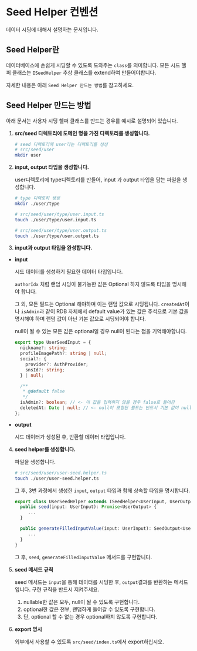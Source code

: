# Seed Helper 컨벤션

데이터 시딩에 대해서 설명하는 문서입니다.

## Seed Helper란

데이터베이스에 손쉽게 시딩할 수 있도록 도와주는 `class`를 의미합니다.
모든 시드 헬퍼 클래스는 `ISeedHelper` 추상 클래스를 extend하여 만들어야합니다.

자세한 내용은 아래 `Seed Helper 만드는 방법`를 참고하세요.

## Seed Helper 만드는 방법

아래 문서는 사용자 시딩 헬퍼 클래스를 만드는 경우를 예시로 설명되어 있습니다.

1. **src/seed 디렉토리에 도메인 명을 가진 디렉토리를 생성합니다.**

   ```bash
   # seed 디렉토리에 user라는 디렉토리를 생성
   # src/seed/user
   mkdir user
   ```

2. **input, output 타입을 생성합니다.**

   user디렉토리에 type디렉토리를 만들어, input 과 output 타입을 담는 파일을 생성합니다.

   ```bash
   # type 디렉토리 생성
   mkdir ./user/type

   # src/seed/user/type/user.input.ts
   touch ./user/type/user.input.ts

   # src/seed/user/type/user.output.ts
   touch ./user/type/user.output.ts
   ```

3. **input과 output 타입을 완성합니다.**

- **input**

  시드 데이터를 생성하기 필요한 데이터 타입입니다.

  `authorIdx` 처럼 랜덤 시딩이 불가능한 값은 Optional 하지 않도록 타입을 명시해야 합니다.

  그 외, 모든 필드는 Optional 해야하며 이는 랜덤 값으로 시딩됩니다.
  `createdAt`이나 `isAdmin`과 같이 RDB 자체에서 default value가 있는 값은 주석으로 기본 값을 명시해야 하며 랜덤 값이 아닌 기본 값으로 시딩되어야 합니다.

  null이 될 수 있는 모든 값은 optional일 경우 null이 된다는 점을 기억해야합니다.

  ```ts
  export type UserSeedInput = {
    nickname?: string;
    profileImagePath?: string | null;
    social?: {
      provider?: AuthProvider;
      snsId?: string;
    } | null;

    /**
     * @default false
     */
    isAdmin?: boolean; // <- 이 값을 입력하지 않을 경우 false로 들어감
    deletedAt: Date | null; // <- null이 포함된 필드는 반드시 기본 값이 null임
  };
  ```

* **output**

  시드 데이터가 생성된 후, 반환할 데이터 타입입니다.

4. **seed helper를 생성합니다.**

   파일을 생성합니다.

   ```bash
   # src/seed/user/user-seed.helper.ts
   touch ./user/user-seed.helper.ts
   ```

   그 후, 3번 과정에서 생성한 `input`, `output` 타입과 함께 상속할 타입을 명시합니다.

   ```ts
   export class UserSeedHelper extends ISeedHelper<UserInput, UserOutput> {
     public seed(input: UserInput): Promise<UserOutput> {
        ...
     }

     public generateFilledInputValue(input: UserInput): SeedOutput<UserInput> {
        ...
     }
   }
   ```

   그 후, `seed`, `generateFilledInputValue` 메서드를 구현합니다.

5. **seed 메서드 규칙**

   seed 메서드는 `input`을 통해 데이터를 시딩한 후, `output`결과를 반환하는 메서드입니다.
   구현 규칙을 반드시 지켜주세요.
   1. nullable한 값은 모두, null이 될 수 있도록 구현합니다.
   2. optional한 값은 전부, 랜덤하게 들어갈 수 있도록 구현합니다.
   3. 단, optional 할 수 없는 경우 optional하지 않도록 구현합니다.

6. **export 명시**

   외부에서 사용할 수 있도록 `src/seed/index.ts`에서 export하십시오.
